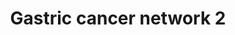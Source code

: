 ---
annotations:
- type: Disease Ontology
  value: stomach cancer
- type: Disease Ontology
  value: gastric adenocarcinoma
- type: Pathway Ontology
  value: disease pathway
- type: Pathway Ontology
  value: cancer pathway
authors:
- Mkutmon
- AlexanderPico
description: Network generated by mapping candidate oncogenes and tumor suppressor
  genes identified by integrated analysis of expression array and aCGH data. Network
  generated by Ingenuity Pathway Analysis.
last-edited: 2016-07-25
organisms:
- Bos taurus
redirect_from:
- /index.php/Pathway:WP3139
- /instance/WP3139
schema-jsonld:
- '@context': https://schema.org/
  '@id': https://wikipathways.github.io/pathways/WP3139.html
  '@type': Dataset
  creator:
    '@type': Organization
    name: WikiPathways
  description: Network generated by mapping candidate oncogenes and tumor suppressor
    genes identified by integrated analysis of expression array and aCGH data. Network
    generated by Ingenuity Pathway Analysis.
  keywords:
  - CEBPZ
  - COL9A1
  - AHCTF1
  - UBE2C
  - Basc
  - RAD17
  - FAM91A1
  - BRIX1
  - COL9A3
  - TP53
  - TOP2A
  - ATAD2
  - DSCC1
  - LMNB2
  - CHTF18
  - bta-let-7e
  - PLAC8
  - CACYBP
  - CTNNB1
  - CD48
  - Rfc?
  - MYC
  - FANCI
  - SNRPN
  - RECCL4
  - RFC3
  - RNF144B
  - RFC4
  - MTDH
  - CHTF8
  - EGFR
  - UBE2T
  - LBR
  - OTUD5
  - S100A6
  license: CC0
  name: Gastric cancer network 2
seo: CreativeWork
title: Gastric cancer network 2
wpid: WP3139
---
